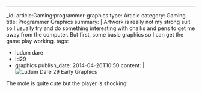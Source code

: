 ---
_id: article:Gaming:programmer-graphics
type: Article
category: Gaming
title: Programmer Graphics
summary: |
  Artwork is really not my strong suit so I usually try and do something interesting with chalks and pens to get me away from the computer. But first, some basic graphics so I can get the game play working.
tags: 
  - ludum dare
  - ld29
  - graphics
publish_date: 2014-04-26T10:50
content: |
  ![Ludum Dare 29 Early Graphics](/img/ld29-early-graphics.png)

  The mole is quite cute but the player is shocking!
